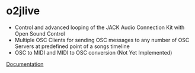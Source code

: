 # o2jlive
* Control and advanced looping of the JACK Audio Connection Kit with Open Sound Control
* Multiple OSC Clients for sending OSC messages to any number of OSC Servers at predefined point of a songs timeline
* OSC to MIDI and MIDI to OSC conversion (Not Yet Implemented)

[Documentation](https://github.com/ShaneHutter/o2jlive/wiki)
